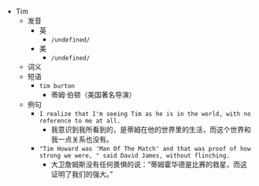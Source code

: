 - Tim
  - 发音
    - 英
      - `/undefined/`
    - 美
      - `/undefined/`
  - 词义
  - 短语
    - `tim burton`
      - 蒂姆·伯顿（美国著名导演） 
  - 例句
    - `I realize that I'm seeing Tim as he is in the world, with no reference to me at all.`
      - 我意识到我所看到的，是蒂姆在他的世界里的生活，而这个世界和我一点关系也没有。
    - `"Tim Howard was 'Man Of The Match' and that was proof of how strong we were, " said David James, without flinching.`
      - 大卫詹姆斯没有任何畏惧的说：“蒂姆霍华德是比赛的救星，而这证明了我们的强大。”

